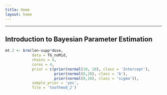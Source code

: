 ```yaml
---
title: Home
layout: home
---
```


---
Introduction to Bayesian Parameter Estimation
---


```R
mt.2 <- brm(len~supp*dose,
            data = TG_noMid,
            chains = 4,
            cores = 4,
            prior = c(prior(normal(10, 10), class = 'Intercept'),
                      prior(normal(0,20), class = 'b'),
                      prior(normal(0,10), class = 'sigma')),
            sample_prior = 'yes',
            file = 'toothmod_2')
```

